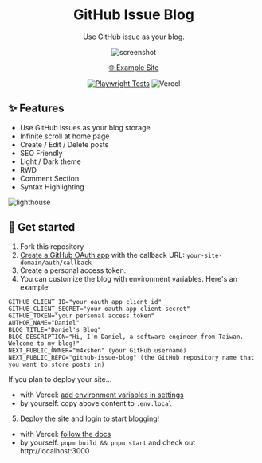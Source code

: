 <div align="center">
  <h1>GitHub Issue Blog</h1>

  Use GitHub issue as your blog.
  
![screenshot](https://github.com/user-attachments/assets/4ec02823-dfd4-41d6-aa24-bc37f303cfd1)


  [🌐 Example Site](https://github-issue-blog.vercel.app)
  
[![Playwright Tests](https://github.com/m4xshen/github-issue-blog/actions/workflows/playwright.yml/badge.svg)](https://github.com/m4xshen/github-issue-blog/actions/workflows/playwright.yml)
![Vercel](https://therealsujitk-vercel-badge.vercel.app/?app=github-issue-blog)


</div>


## ✨ Features

- Use GitHub issues as your blog storage
- Infinite scroll at home page
- Create / Edit / Delete posts
- SEO Friendly
- Light / Dark theme
- RWD
- Comment Section
- Syntax Highlighting

![lighthouse](https://github.com/m4xshen/github-issues-blog/assets/74842863/84c19d65-90f4-45e3-8100-ef81b60ad089)

## 🚀 Get started

1. Fork this repository
2. [Create a GitHub OAuth app](https://docs.github.com/en/apps/oauth-apps/building-oauth-apps/creating-an-oauth-app) with the callback URL: `your-site-domain/auth/callback`
3. Create a personal access token.
4. You can customize the blog with environment variables. Here's an example:

```
GITHUB_CLIENT_ID="your oauth app client id"
GITHUB_CLIENT_SECRET="your oauth app client secret"
GITHUB_TOKEN="your personal access token"
AUTHOR_NAME="Daniel"
BLOG_TITLE="Daniel's Blog"
BLOG_DESCRIPTION="Hi, I'm Daniel, a software engineer from Taiwan. Welcome to my blog!"
NEXT_PUBLIC_OWNER="m4xshen" (your GitHub username)
NEXT_PUBLIC_REPO="github-issue-blog" (the GitHub repository name that you want to store posts in)
```

If you plan to deploy your site...

- with Vercel: [add environment variables in settings](https://vercel.com/docs/projects/environment-variables)
- by yourself: copy above content to `.env.local`

5. Deploy the site and login to start blogging!

- with Vercel: [follow the docs](https://vercel.com/docs/deployments/overview)
- by yourself: `pnpm build && pnpm start` and check out http://localhost:3000
